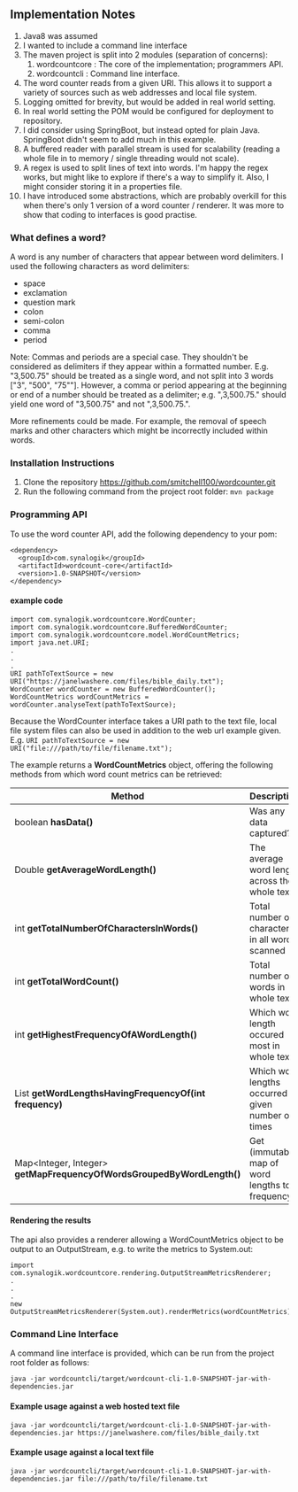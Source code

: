 ## Implementation Notes

1. Java8 was assumed
2. I wanted to include a command line interface
3. The maven project is split into 2 modules (separation of concerns):
    1. wordcountcore : The core of the implementation; programmers API.
    2. wordcountcli : Command line interface.
4. The word counter reads from a given URI. This allows it to support a variety of sources such as web addresses and local file system.
5. Logging omitted for brevity, but would be added in real world setting.
6. In real world setting the POM would be configured for deployment to repository.
7. I did consider using SpringBoot, but instead opted for plain Java. SpringBoot didn't seem to add much in this example.
8. A buffered reader with parallel stream is used for scalability (reading a whole file in to memory / single threading would not scale).
9. A regex is used to split lines of text into words. I'm happy the regex works, but might like to explore if there's a way to simplify it. Also, I might consider storing it in a properties file.
10. I have introduced some abstractions, which are probably overkill for this when there's only 1 version of a word counter / renderer. It was more to show that coding to interfaces is good practise.

### What defines a word?

A word is any number of characters that appear between word delimiters.
I used the following characters as word delimiters:
 - space
 - exclamation
 - question mark
 - colon
 - semi-colon
 - comma
 - period

Note: Commas and periods are a special case. They shouldn't be considered as delimiters if they appear within a formatted number. E.g. "3,500.75" should be treated as a single word, and not split into 3 words ["3", "500", "75""]. However, a comma or period appearing at the beginning or end of a number should be treated as a delimiter; e.g. ",3,500.75." should yield one word of "3,500.75" and not ",3,500.75.".

More refinements could be made. For example, the removal of speech marks and other characters which might be incorrectly included within words.

### Installation Instructions

1. Clone the repository https://github.com/smitchell100/wordcounter.git
2. Run the following command from the project root folder: `mvn package`

### Programming API

To use the word counter API, add the following dependency to your pom:

```
<dependency>
  <groupId>com.synalogik</groupId>
  <artifactId>wordcount-core</artifactId>
  <version>1.0-SNAPSHOT</version>
</dependency>
```

#### example code

```
import com.synalogik.wordcountcore.WordCounter;
import com.synalogik.wordcountcore.BufferedWordCounter;
import com.synalogik.wordcountcore.model.WordCountMetrics;
import java.net.URI;
.
.
.
URI pathToTextSource = new URI("https://janelwashere.com/files/bible_daily.txt");
WordCounter wordCounter = new BufferedWordCounter();
WordCountMetrics wordCountMetrics = wordCounter.analyseText(pathToTextSource);
```

Because the WordCounter interface takes a URI path to the text file, local file system files can also be used in addition to the web url example given. E.g. ```URI pathToTextSource = new URI("file:///path/to/file/filename.txt");```

The example returns a **WordCountMetrics** object, offering the following methods from which word count metrics can be retrieved:

| Method | Description |
| ----------- | ----------- |
| boolean **hasData()** | Was any data captured? |
| Double **getAverageWordLength()** | The average word length across the whole text |
| int **getTotalNumberOfCharactersInWords()** | Total number of characters in all words scanned |
| int **getTotalWordCount()** | Total number of words in whole text |
| int **getHighestFrequencyOfAWordLength()** | Which word length occured most in whole text |
| List<Integer> **getWordLengthsHavingFrequencyOf(int frequency)** | Which word lengths occurred a given number of times |
| Map<Integer, Integer> **getMapFrequencyOfWordsGroupedByWordLength()** | Get (immutable) map of word lengths to frequency |


#### Rendering the results

The api also provides a renderer allowing a WordCountMetrics object to be output to an OutputStream, e.g. to write the metrics to System.out:

```
import com.synalogik.wordcountcore.rendering.OutputStreamMetricsRenderer;
.
.
.
new OutputStreamMetricsRenderer(System.out).renderMetrics(wordCountMetrics);
```


### Command Line Interface

A command line interface is provided, which can be run from the project root folder as follows:

```java -jar wordcountcli/target/wordcount-cli-1.0-SNAPSHOT-jar-with-dependencies.jar```

#### Example usage against a web hosted text file

```java -jar wordcountcli/target/wordcount-cli-1.0-SNAPSHOT-jar-with-dependencies.jar https://janelwashere.com/files/bible_daily.txt```


#### Example usage against a local text file

```java -jar wordcountcli/target/wordcount-cli-1.0-SNAPSHOT-jar-with-dependencies.jar file:///path/to/file/filename.txt```
